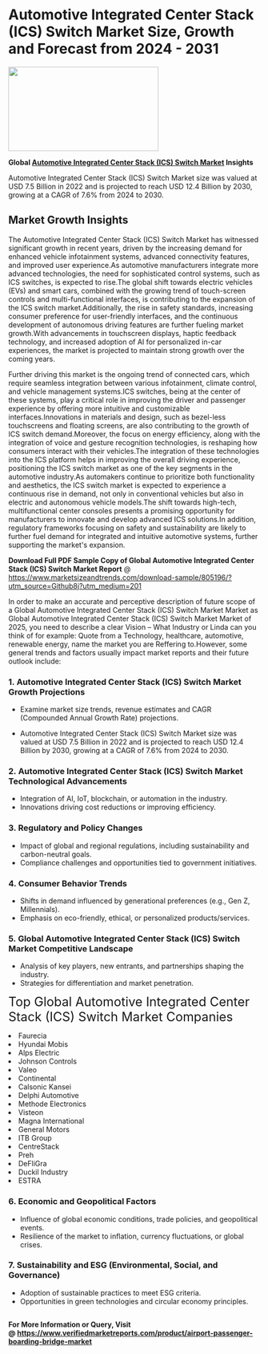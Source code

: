 <H1>Automotive Integrated Center Stack (ICS) Switch Market Size, Growth and Forecast from 2024 - 2031</H1><img class="aligncenter size-medium wp-image-584254" src="https://thirdeyenews.in/wp-content/uploads/2024/09/Global-Market-Research-300x168.jpeg" alt="" width="300" height="168" /><p><strong>Global&nbsp;<a href="https://www.marketsizeandtrends.com/download-sample/805196/?utm_source=Github8j?utm_medium=201">Automotive Integrated Center Stack (ICS) Switch Market</a> Insights</strong></p><p>Automotive Integrated Center Stack (ICS) Switch Market size was valued at USD 7.5 Billion in 2022 and is projected to reach USD 12.4 Billion by 2030, growing at a CAGR of 7.6% from 2024 to 2030.</p><p><h2>Market Growth Insights</h2> <p>The Automotive Integrated Center Stack (ICS) Switch Market has witnessed significant growth in recent years, driven by the increasing demand for enhanced vehicle infotainment systems, advanced connectivity features, and improved user experience.As automotive manufacturers integrate more advanced technologies, the need for sophisticated control systems, such as ICS switches, is expected to rise.The global shift towards electric vehicles (EVs) and smart cars, combined with the growing trend of touch-screen controls and multi-functional interfaces, is contributing to the expansion of the ICS switch market.Additionally, the rise in safety standards, increasing consumer preference for user-friendly interfaces, and the continuous development of autonomous driving features are further fueling market growth.With advancements in touchscreen displays, haptic feedback technology, and increased adoption of AI for personalized in-car experiences, the market is projected to maintain strong growth over the coming years.</p> <p>Further driving this market is the ongoing trend of connected cars, which require seamless integration between various infotainment, climate control, and vehicle management systems.ICS switches, being at the center of these systems, play a critical role in improving the driver and passenger experience by offering more intuitive and customizable interfaces.Innovations in materials and design, such as bezel-less touchscreens and floating screens, are also contributing to the growth of ICS switch demand.Moreover, the focus on energy efficiency, along with the integration of voice and gesture recognition technologies, is reshaping how consumers interact with their vehicles.The integration of these technologies into the ICS platform helps in improving the overall driving experience, positioning the ICS switch market as one of the key segments in the automotive industry.As automakers continue to prioritize both functionality and aesthetics, the ICS switch market is expected to experience a continuous rise in demand, not only in conventional vehicles but also in electric and autonomous vehicle models.The shift towards high-tech, multifunctional center consoles presents a promising opportunity for manufacturers to innovate and develop advanced ICS solutions.In addition, regulatory frameworks focusing on safety and sustainability are likely to further fuel demand for integrated and intuitive automotive systems, further supporting the market's expansion.</p> <p><span class=""><strong>Download Full PDF Sample Copy of Global Automotive Integrated Center Stack (ICS) Switch Market Report</strong> @ <a href="https://www.marketsizeandtrends.com/download-sample/805196/?utm_source=Github8j?utm_medium=201" target="_blank">https://www.marketsizeandtrends.com/download-sample/805196/?utm_source=Github8j?utm_medium=201</a></span></p><p>In order to make an accurate and perceptive description of future scope of a Global&nbsp;Automotive Integrated Center Stack (ICS) Switch Market Market as Global&nbsp;Automotive Integrated Center Stack (ICS) Switch Market Market of 2025, you need to describe a clear Vision &ndash; What Industry or Linda can you think of for example: Quote from a Technology, healthcare, automotive, renewable energy, name the market you are Reffering to.However, some general trends and factors usually impact market reports and their future outlook include:</p><h3>1.&nbsp;<strong>Automotive Integrated Center Stack (ICS) Switch Market Growth Projections</strong></h3><ul><li>Examine market size trends, revenue estimates and CAGR (Compounded Annual Growth Rate) projections.</li><li><p>Automotive Integrated Center Stack (ICS) Switch Market size was valued at USD 7.5 Billion in 2022 and is projected to reach USD 12.4 Billion by 2030, growing at a CAGR of 7.6% from 2024 to 2030.</p></li></ul><h3>2.&nbsp;<strong>Automotive Integrated Center Stack (ICS) Switch Market Technological Advancements</strong></h3><ul><li>Integration of AI, IoT, blockchain, or automation in the industry.</li><li>Innovations driving cost reductions or improving efficiency.</li></ul><h3>3.&nbsp;<strong>Regulatory and Policy Changes</strong></h3><ul><li>Impact of global and regional regulations, including sustainability and carbon-neutral goals.</li><li>Compliance challenges and opportunities tied to government initiatives.</li></ul><h3>4.&nbsp;<strong>Consumer Behavior Trends</strong></h3><ul><li>Shifts in demand influenced by generational preferences (e.g., Gen Z, Millennials).</li><li>Emphasis on eco-friendly, ethical, or personalized products/services.</li></ul><h3>5.&nbsp;<strong>Global Automotive Integrated Center Stack (ICS) Switch Market Competitive Landscape</strong></h3><ul><li>Analysis of key players, new entrants, and partnerships shaping the industry.</li><li>Strategies for differentiation and market penetration.</li></ul><p data-pm-slice="1 1 []"><span style="color: inherit; font-family: inherit; font-size: 25px;">Top Global Automotive Integrated Center Stack (ICS) Switch Market Companies</span></p><div class="" data-test-id=""><p><li>Faurecia</li><li> Hyundai Mobis</li><li> Alps Electric</li><li> Johnson Controls</li><li> Valeo</li><li> Continental</li><li> Calsonic Kansei</li><li> Delphi Automotive</li><li> Methode Electronics</li><li> Visteon</li><li> Magna International</li><li> General Motors</li><li> ITB Group</li><li> CentreStack</li><li> Preh</li><li> DeFliGra</li><li> Duckil Industry</li><li> ESTRA</li></p></div><h3>6.&nbsp;<strong>Economic and Geopolitical Factors</strong></h3><ul><li>Influence of global economic conditions, trade policies, and geopolitical events.</li><li>Resilience of the market to inflation, currency fluctuations, or global crises.</li></ul><h3>7.&nbsp;<strong>Sustainability and ESG (Environmental, Social, and Governance)</strong></h3><ul><li>Adoption of sustainable practices to meet ESG criteria.</li><li>Opportunities in green technologies and circular economy principles.</li></ul><h2><strong style="font-size: 14px;">For More Information or Query, Visit @&nbsp;</strong><a style="background-color: #ffffff; font-size: 14px;" href="https://www.marketsizeandtrends.com/report/automotive-integrated-center-stack-ics-switch-market/" target="_blank">https://www.verifiedmarketreports.com/product/airport-passenger-boarding-bridge-market</a></h2>
